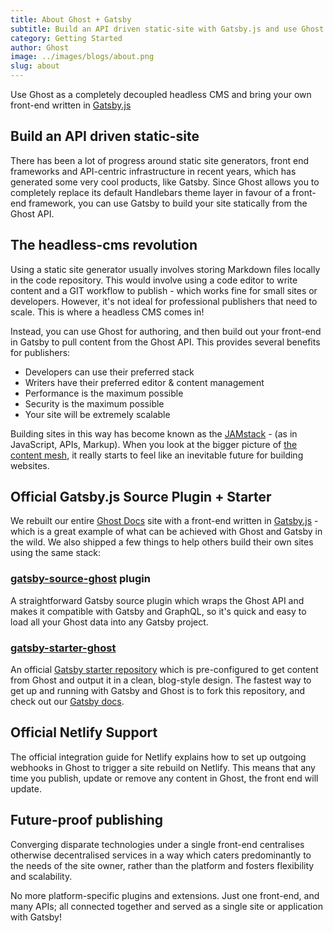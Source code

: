 ```yaml
---
title: About Ghost + Gatsby
subtitle: Build an API driven static-site with Gatsby.js and use Ghost as a completely decoupled headless CMS.  Read more about how it works and how to use this starter theme here!
category: Getting Started
author: Ghost
image: ../images/blogs/about.png
slug: about
---
```


Use Ghost as a completely decoupled headless CMS and bring your own front-end written in [Gatsby.js](https://gatsbyjs.org/)

## Build an API driven static-site

There has been a lot of progress around static site generators, front end frameworks and API-centric infrastructure in recent years, which has generated some very cool products, like Gatsby. Since Ghost allows you to completely replace its default Handlebars theme layer in favour of a front-end framework, you can use Gatsby to build your site statically from the Ghost API.

## The headless-cms revolution

Using a static site generator usually involves storing Markdown files locally in the code repository. This would involve using a code editor to write content and a GIT workflow to publish - which works fine for small sites or developers. However, it's not ideal for professional publishers that need to scale. This is where a headless CMS comes in!

Instead, you can use Ghost for authoring, and then build out your front-end in Gatsby to pull content from the Ghost API. This provides several benefits for publishers:

- Developers can use their preferred stack
- Writers have their preferred editor & content management
- Performance is the maximum possible
- Security is the maximum possible
- Your site will be extremely scalable

Building sites in this way has become known as the [JAMstack](https://jamstack.org/) - (as in JavaScript, APIs, Markup). When you look at the bigger picture of [the content mesh](https://www.gatsbyjs.org/blog/2018-10-04-journey-to-the-content-mesh/), it really starts to feel like an inevitable future for building websites.

## Official Gatsby.js Source Plugin + Starter

We rebuilt our entire [Ghost Docs](https://ghost.org/docs/) site with a front-end written in [Gatsby.js](https://www.gatsbyjs.com/) - which is a great example of what can be achieved with Ghost and Gatsby in the wild. We also shipped a few things to help others build their own sites using the same stack:

### [gatsby-source-ghost](https://github.com/tryghost/gatsby-source-ghost) plugin

A straightforward Gatsby source plugin which wraps the Ghost API and makes it compatible with Gatsby and GraphQL, so it's quick and easy to load all your Ghost data into any Gatsby project.

### [gatsby-starter-ghost](https://github.com/tryghost/gatsby-starter-ghost)

An official [Gatsby starter repository](https://github.com/tryghost/gatsby-starter-ghost) which is pre-configured to get content from Ghost and output it in a clean, blog-style design. The fastest way to get up and running with Gatsby and Ghost is to fork this repository, and check out our [Gatsby docs](https://ghost.org/docs/jamstack/gatsby/).

## Official Netlify Support

The official integration guide for Netlify explains how to set up outgoing webhooks in Ghost to trigger a site rebuild on Netlify. This means that any time you publish, update or remove any content in Ghost, the front end will update.

## Future-proof publishing

Converging disparate technologies under a single front-end centralises otherwise decentralised services in a way which caters predominantly to the needs of the site owner, rather than the platform and fosters flexibility and scalability.

No more platform-specific plugins and extensions. Just one front-end, and many APIs; all connected together and served as a single site or application with Gatsby!
